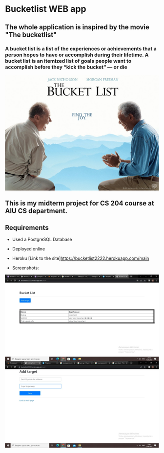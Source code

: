 # Bucketlist WEB app 
## The whole application is inspired by the movie "The bucketlist"
### A bucket list is a list of the experiences or achievements that a person hopes to have or accomplish during their lifetime. A bucket list is an itemized list of goals people want to accomplish before they “kick the bucket” — or die
<img align="center"  width="550px" src="https://github.com/mataraimov/bucketlist/blob/main/the-bucket-list1.jpeg" />

## This is my midterm project for CS 204 course at AIU CS department.

## Requirements 
- Used a PostgreSQL Database
- Deployed online
- Heroku [Link to the site]https://bucketlist2222.herokuapp.com/main

- Screenshots:
<img align="center"  width="550px" src="https://github.com/mataraimov/bucketlist/blob/main/photo1649862814.jpeg" />

<img align="center"  width="550px" src="https://github.com/mataraimov/bucketlist/blob/main/photo1649868362.jpeg" />
